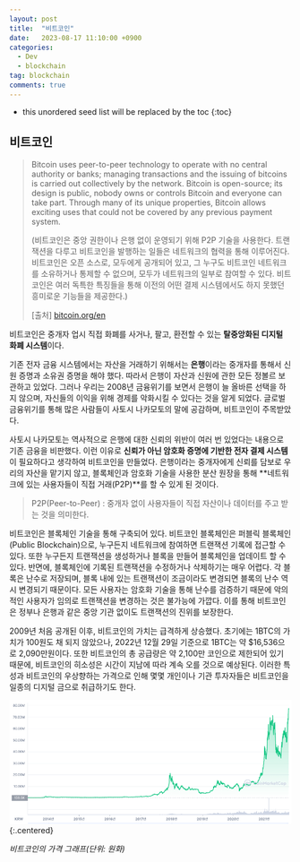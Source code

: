 ```yaml
---
layout: post
title:  "비트코인"
date:   2023-08-17 11:10:00 +0900
categories: 
  - Dev
  - blockchain
tag: blockchain
comments: true
---
```


* this unordered seed list will be replaced by the toc
{:toc}

## 비트코인

> Bitcoin uses peer-to-peer technology to operate with no central authority or banks; managing transactions and the issuing of bitcoins is carried out collectively by the network. Bitcoin is open-source; its design is public, nobody owns or controls Bitcoin and everyone can take part. Through many of its unique properties, Bitcoin allows exciting uses that could not be covered by any previous payment system.
> 
> 
> (비트코인은 중앙 권한이나 은행 없이 운영되기 위해 P2P 기술을 사용한다. 트랜잭션을 다루고 비트코인을 발행하는 일들은 네트워크의 협력을 통해 이루어진다. 비트코인은 오픈 소스로, 모두에게 공개되어 있고, 그 누구도 비트코인 네트워크를 소유하거나 통제할 수 없으며, 모두가 네트워크의 일부로 참여할 수 있다. 비트코인은 여러 독특한 특징들을 통해 이전의 어떤 결제 시스템에서도 하지 못했던 흥미로운 기능들을 제공한다.)
> 
> [출처] [bitcoin.org/en](https://bitcoin.org/en/)

비트코인은 중개자 업시 직접 화폐를 사거나, 팔고, 환전할 수 있는 **탈중앙화된 디지털 화폐 시스템**이다.  

기존 전자 금융 시스템에서는 자산을 거래하기 위해서는 **은행**이라는 중개자를 통해서 신원 증명과 소유권 증명을 해야 했다. 따라서 은행이 자산과 신원에 관한 모든 정볼르 보관하고 있었다. 그러나 우리는 2008년 금융위기를 보면서 은행이 늘 올바른 선택을 하지 않으며, 자신들의 이익을 위해 경제를 악화시킬 수 있다는 것을 알게 되었다. 글로벌 금융위기를 통해 많은 사람들이 사토시 나카모토의 말에 공감하며, 비트코인이 주목받았다.  

사토시 나카모토는 역사적으로 은행에 대한 신뢰의 위반이 여러 번 있었다는 내용으로 기존 금융을 비판했다. 이런 이유로 **신뢰가 아닌 암호화 증명에 기반한 전자 결제 시스템**이 필요하다고 생각하여 비트코인을 만들었다. 은행이라는 중개자에게 신뢰를 담보로 우리의 자산을 맡기지 않고, 블록체인과 암호화 기술을 사용한 분산 원장을 통해 **네트워크에 있는 사용자들이 직접 거래(P2P)**를 할 수 있게 된 것이다.

> P2P(Peer-to-Peer) : 중개자 없이 사용자들이 직접 자산이나 데이터를 주고 받는 것을 의미한다.  

비트코인은 블록체인 기술을 통해 구축되어 있다. 비트코인 블록체인은 퍼블릭 블록체인(Public Blockchain)으로, 누구든지 네트워크에 참여하면 트랜잭션 기록에 접근할 수 있다. 또한 누구든지 트랜잭션을 생성하거나 블록을 만들어 블록체인을 업데이트 할 수 있다. 반면에, 블록체인에 기록된 트랜잭션을 수정하거나 삭제하기는 매우 어렵다. 각 블록은 난수로 저장되며, 블록 내에 있는 트랜잭션이 조금이라도 변경되면 블록의 난수 역시 변경되기 때문이다. 모든 사용자는 암호화 기술을 통해 난수를 검증하기 때문에 악의적인 사용자가 임의로 트랜잭션을 변경하는 것은 불가능에 가깝다. 이를 통해 비트코인은 정부나 은행과 같은 중앙 기관 없이도 트랜잭션의 진위를 보장한다.  

2009년 처음 공개된 이후, 비트코인의 가치는 급격하게 상승했다. 초기에는 1BTC의 가치가 100원도 채 되지 않았으나, 2022년 12월 29일 기준으로 1BTC는 약 $16,536으로 2,090만원이다. 또한 비트코인의 총 공급량은 약 2,100만 코인으로 제한되어 있기 때문에, 비트코인의 히소성은 시간이 지남에 따라 계속 오를 것으로 예상된다. 이러한 특성과 비트코인의 우상향하는 가격으로 인해 몇몇 개인이나 기관 투자자들은 비트코인을 일종의 디지털 금으로 취급하기도 한다.

![비트코인의 가격 그래프](../../assets/img/blockchain/bitcoin_graph.png){:.centered}

*비트코인의 가격 그래프(단위: 원화)*